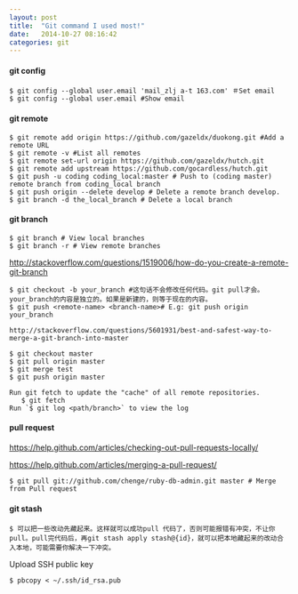 ```yaml
---
layout: post
title:  "Git command I used most!"
date:   2014-10-27 08:16:42
categories: git
---
```

#### git config
    $ git config --global user.email 'mail_zlj a-t 163.com' ＃Set email
    $ git config --global user.email #Show email

#### git remote
    $ git remote add origin https://github.com/gazeldx/duokong.git #Add a remote URL
    $ git remote -v #List all remotes
    $ git remote set-url origin https://github.com/gazeldx/hutch.git
    $ git remote add upstream https://github.com/gocardless/hutch.git
    $ git push -u coding coding_local:master # Push to (coding master) remote branch from coding_local branch
    $ git push origin --delete develop # Delete a remote branch develop.
    $ git branch -d the_local_branch # Delete a local branch
    
#### git branch
    $ git branch # View local branches
    $ git branch -r # View remote branches
http://stackoverflow.com/questions/1519006/how-do-you-create-a-remote-git-branch
```
$ git checkout -b your_branch #这句话不会修改任何代码。git pull才会。your_branch的内容是独立的。如果是新建的，则等于现在的内容。
$ git push <remote-name> <branch-name># E.g: git push origin your_branch

http://stackoverflow.com/questions/5601931/best-and-safest-way-to-merge-a-git-branch-into-master

$ git checkout master
$ git pull origin master
$ git merge test
$ git push origin master

Run git fetch to update the "cache" of all remote repositories.
   $ git fetch
Run `$ git log <path/branch>` to view the log
```

#### pull request
https://help.github.com/articles/checking-out-pull-requests-locally/

https://help.github.com/articles/merging-a-pull-request/

```
$ git pull git://github.com/chenge/ruby-db-admin.git master # Merge from Pull request
```

#### git stash
    $ 可以把一些改动先藏起来。这样就可以成功pull 代码了，否则可能报错有冲突，不让你pull。pull完代码后，再git stash apply stash@{id}，就可以把本地藏起来的改动合入本地，可能需要你解决一下冲突。
    
Upload SSH public key

    $ pbcopy < ~/.ssh/id_rsa.pub